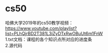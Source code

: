 # cs50
哈佛大学2019年的cs50教学视频：</br>
https://www.youtube.com/playlist?list=PLhQjrBD2T381L3iZyDTxRwOBuUt6m1FnW
</br>
1.txt文档：课程的各个知识点所对应的进度条</br>
2.源代码</br>
